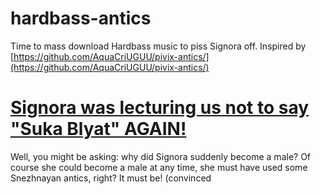 # hardbass-antics
Time to mass download Hardbass music to piss Signora off. Inspired by [https://github.com/AquaCriUGUU/pivix-antics/](https://github.com/AquaCriUGUU/pivix-antics/)

# [Signora was lecturing us not to say "Suka Blyat" AGAIN! ](https://www.bilibili.com/video/BV1LE411e7jq/)

Well, you might be asking: why did Signora suddenly become a male? Of course she could become a male at any time, she must have used some Snezhnayan antics, right? It must be! (convinced
